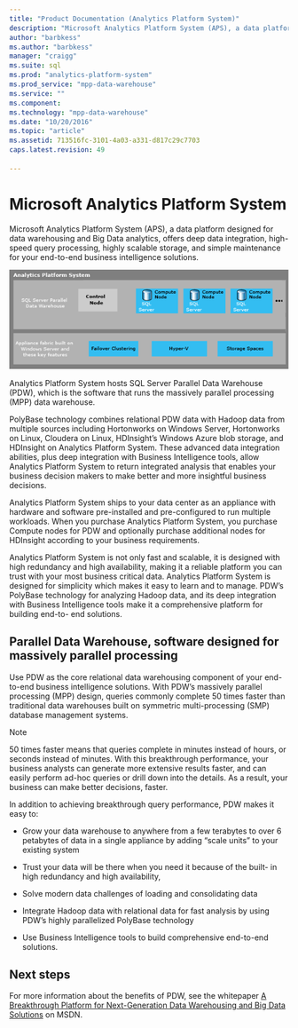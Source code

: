 ```yaml
---
title: "Product Documentation (Analytics Platform System)"
description: "Microsoft Analytics Platform System (APS), a data platform designed for data warehousing and Big Data analytics, offers deep data integration, high-speed query processing, highly scalable storage, and simple maintenance for your end-to-end business intelligence solutions."
author: "barbkess" 
ms.author: "barbkess"
manager: "craigg"	  
ms.suite: sql
ms.prod: "analytics-platform-system"
ms.prod_service: "mpp-data-warehouse"
ms.service: ""
ms.component:
ms.technology: "mpp-data-warehouse"
ms.date: "10/20/2016"
ms.topic: "article"
ms.assetid: 713516fc-3101-4a03-a331-d817c29c7703
caps.latest.revision: 49

---
```


# Microsoft Analytics Platform System  
Microsoft Analytics Platform System (APS), a data platform designed for data warehousing and Big Data analytics, offers deep data integration, high-speed query processing, highly scalable storage, and simple maintenance for your end-to-end business intelligence solutions.  
  
![Appliance architecture](media/architecture-high-level.png "appliance architecture")  
  
Analytics Platform System hosts SQL Server Parallel Data Warehouse (PDW), which is the software that runs the massively parallel processing (MPP) data warehouse.  
  
PolyBase technology combines relational PDW data with Hadoop data from multiple sources including Hortonworks on Windows Server, Hortonworks on Linux, Cloudera on Linux, HDInsight’s Windows Azure blob storage, and HDInsight on Analytics Platform System. These advanced data integration abilities, plus deep integration with Business Intelligence tools, allow Analytics Platform System to return integrated analysis that enables your business decision makers to make better and more insightful business decisions.  
  
Analytics Platform System ships to your data center as an appliance with hardware and software pre-installed and pre-configured to run multiple workloads. When you purchase Analytics Platform System, you purchase Compute nodes for PDW and optionally purchase additional nodes for HDInsight according to your business requirements.  
  
Analytics Platform System is not only fast and scalable, it is designed with high redundancy and high availability, making it a reliable platform you can trust with your most business critical data. Analytics Platform System is designed for simplicity which makes it easy to learn and to manage. PDW’s PolyBase technology for analyzing Hadoop data, and its deep integration with Business Intelligence tools make it a comprehensive platform for building end-to- end solutions.  
  
  
## Parallel Data Warehouse, software designed for massively parallel processing
  
Use PDW as the core relational data warehousing component of your end-to-end business intelligence solutions. With PDW’s massively parallel processing (MPP) design, queries commonly complete 50 times faster than traditional data warehouses built on symmetric multi-processing (SMP) database management systems.  
  
> [!NOTE]  
> 50 times faster means that queries complete in minutes instead of hours, or seconds instead of minutes. With this breakthrough performance, your business analysts can generate more extensive results faster, and can easily perform ad-hoc queries or drill down into the details. As a result, your business can make better decisions, faster.  
  
In addition to achieving breakthrough query performance, PDW makes it easy to:  
  
-   Grow your data warehouse to anywhere from a few terabytes to over 6 petabytes of data in a single appliance by adding “scale units” to your existing system  
  
-   Trust your data will be there when you need it because of the built- in high redundancy and high availability,  
  
-   Solve modern data challenges of loading and consolidating data  
  
-   Integrate Hadoop data with relational data for fast analysis by using PDW’s highly parallelized PolyBase technology  
  
-   Use Business Intelligence tools to build comprehensive end-to-end solutions.  

## Next steps

For more information about the benefits of PDW, see the whitepaper [A Breakthrough Platform for Next-Generation Data Warehousing and Big Data Solutions](http://msdn.microsoft.com/library/dn520808.aspx) on MSDN.  
  

